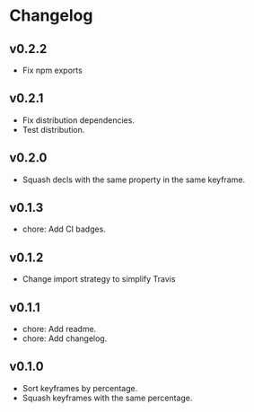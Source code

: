 # Changelog

## v0.2.2

* Fix npm exports

## v0.2.1

* Fix distribution dependencies.
* Test distribution.

## v0.2.0

* Squash decls with the same property in the same keyframe.

## v0.1.3

* chore: Add CI badges.

## v0.1.2

* Change import strategy to simplify Travis

## v0.1.1

* chore: Add readme.
* chore: Add changelog.

## v0.1.0

* Sort keyframes by percentage.
* Squash keyframes with the same percentage.
